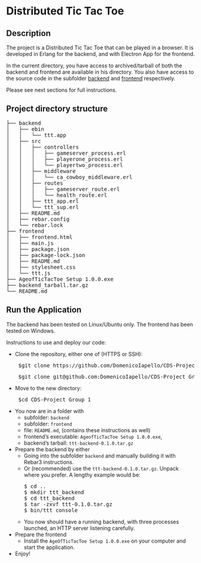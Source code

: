 # Distributed Tic Tac Toe

## Description
The project is a Distributed Tic Tac Toe that can be played in a browser. It is developed in Erlang for the backend, and with Electron App for the frontend.

In the current directory, you have access to archived/tarball of both the backend and frontend are available in his directory. You also have access to the source code in the subfolder [backend](./backend/) and [frontend](./frontend/) respectively.

Please see next sections for full instructions.

## Project directory structure

<pre>
├── backend
│   ├── ebin
│   │   └── ttt.app
│   ├── src
│   │   ├── controllers
│   │   │   ├── gameserver_process.erl
│   │   │   ├── playerone_process.erl
│   │   │   └── playertwo_process.erl
│   │   ├── middleware
│   │   │   └── ca_cowboy_middleware.erl
│   │   ├── routes
│   │   │   ├── gameserver_route.erl
│   │   │   └── health_route.erl
│   │   ├── ttt_app.erl
│   │   └── ttt_sup.erl
│   ├── README.md
│   ├── rebar.config
│   └── rebar.lock
├── frontend
│   ├── frontend.html
│   ├── main.js
│   ├── package.json
│   ├── package-lock.json
│   ├── README.md
│   ├── stylesheet.css
│   └── ttt.js
├── AgeofTicTacToe Setup 1.0.0.exe
├── backend_tarball.tar.gz
└── README.md
</pre>


## Run the Application

The backend has been tested on Linux/Ubuntu only. The frontend has been tested on Windows.

Instructions to use and deploy our code:
- Clone the repository, either one of (HTTPS or SSH): 
  <pre> $git clone https://github.com/DomenicoIapello/CDS-Project_Group_1.git </pre>
  <pre> $git clone git@github.com:DomenicoIapello/CDS-Project_Group_1.git </pre>
- Move to the new directory: 
  <pre> $cd CDS-Project_Group_1 </pre>
- You now are in a folder with
  - subfolder: `backend`
  - subfolder: `frontend`
  - file: `README.md`, (contains these instructions as well)
  - frontend’s executable: `AgeofTicTacToe Setup 1.0.0.exe`,
  - backend’s tarball:  `ttt-backend-0.1.0.tar.gz`
- Prepare the backend by either
  - Going into the subfolder `backend` and manually building it with Rebar3 instructions.
  - Or (recommended) use the `ttt-backend-0.1.0.tar.gz`. Unpack where you prefer. A lengthy example would be:
    <pre>$ cd ..
    $ mkdir ttt_backend
    $ cd ttt_backend
    $ tar -zxvf ttt-0.1.0.tar.gz
    $ bin/ttt console</pre>
  - You now should have a running backend, with three processes launched, an HTTP server listening carefully.
 - Prepare the frontend
   - Install the `AgeOfTicTacToe Setup 1.0.0.exe` on your computer and start the application. 
 - Enjoy!
